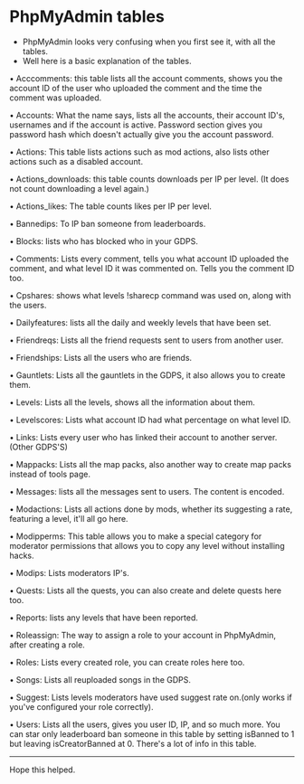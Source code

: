 # PhpMyAdmin tables
- PhpMyAdmin looks very confusing when you first see it, with all the tables.
- Well here is a basic explanation of the tables.

• Acccomments: this table lists all the account comments, shows you the account ID of the user who uploaded the comment and the time  the comment was uploaded.

• Accounts: What the name says, lists all the accounts, their account ID's, usernames and if the account is active. 
  Password section gives you password hash which doesn't actually give you the account password.

• Actions: This table lists actions such as mod actions, also lists other actions such as a disabled account.

• Actions_downloads: this table counts downloads per IP per level. (It does not count downloading a level again.)

• Actions_likes: The table counts likes per IP per level.

• Bannedips: To IP ban someone from leaderboards.

• Blocks: lists who has blocked who in your GDPS.

• Comments: Lists every comment, tells you what account ID uploaded the comment, and what level ID it was commented on.
  Tells you the comment ID too.

• Cpshares: shows what levels !sharecp command was used on, along with the users.

• Dailyfeatures: lists all the daily and weekly levels that have been set.

• Friendreqs: Lists all the friend requests sent to users from another user.

• Friendships: Lists all the users who are friends.

• Gauntlets: Lists all the gauntlets in the GDPS, it also allows you to create them.

• Levels: Lists all the levels, shows all the information about them.

• Levelscores: Lists what account ID had what percentage on what level ID.

• Links: Lists every user who has linked their account to another server. (Other GDPS'S)

• Mappacks: Lists all the map packs, also another way to create map packs instead of tools page.

• Messages: lists all the messages sent to users. The content is encoded.

• Modactions: Lists all actions done by mods, whether its suggesting a rate, featuring a level, it'll all go here.

• Modipperms: This table allows you to make a special category for moderator permissions that allows you to copy any level without installing hacks.

• Modips: Lists moderators IP's.

• Quests: Lists all the quests, you can also create and delete quests here too.

• Reports: lists any levels that have been reported.

• Roleassign: The way to assign a role to your account in PhpMyAdmin, after creating a role.

• Roles: Lists every created role, you can create roles here too.

• Songs: Lists all reuploaded songs in the GDPS.

• Suggest: Lists levels moderators have used suggest rate on.(only works if you've configured your role correctly).

• Users: Lists all the users, gives you user ID, IP, and so much more.
  You can star only leaderboard ban someone in this table by setting isBanned to 1 but leaving isCreatorBanned at 0.
  There's a lot of info in this table.
___________________________________________________________________________________________

Hope this helped.
